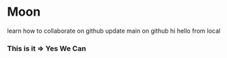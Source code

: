 # Moon
learn how to collaborate on github
update main on github
hi
hello from local

### This is it => Yes We Can
